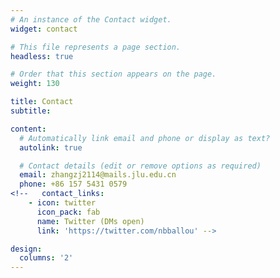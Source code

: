 ```yaml
---
# An instance of the Contact widget.
widget: contact

# This file represents a page section.
headless: true

# Order that this section appears on the page.
weight: 130

title: Contact
subtitle:

content:
  # Automatically link email and phone or display as text?
  autolink: true

  # Contact details (edit or remove options as required)
  email: zhangzj2114@mails.jlu.edu.cn
  phone: +86 157 5431 0579
<!--   contact_links:
    - icon: twitter
      icon_pack: fab
      name: Twitter (DMs open)
      link: 'https://twitter.com/nbballou' -->

design:
  columns: '2'
---
```


<!-- ---
widget: contact
widget_id: Contact
headless: true
weight: 140
title: Contact
subtitle: null
content:
  form:
    provider: netlify
    netlify:
      captcha: false
---

 -->
